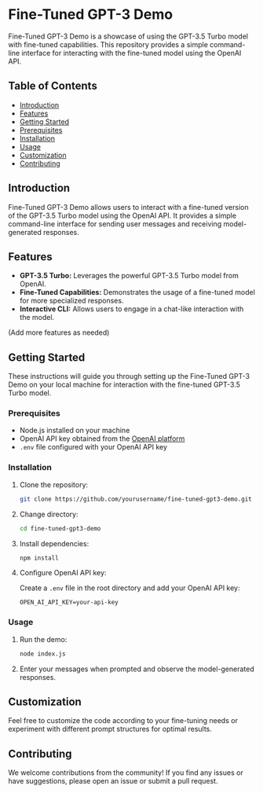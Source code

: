 # Fine-Tuned GPT-3 Demo

Fine-Tuned GPT-3 Demo is a showcase of using the GPT-3.5 Turbo model with fine-tuned capabilities. This repository provides a simple command-line interface for interacting with the fine-tuned model using the OpenAI API.

## Table of Contents
- [Introduction](#introduction)
- [Features](#features)
- [Getting Started](#getting-started)
- [Prerequisites](#prerequisites)
- [Installation](#installation)
- [Usage](#usage)
- [Customization](#customization)
- [Contributing](#contributing)

## Introduction

Fine-Tuned GPT-3 Demo allows users to interact with a fine-tuned version of the GPT-3.5 Turbo model using the OpenAI API. It provides a simple command-line interface for sending user messages and receiving model-generated responses.

## Features

- **GPT-3.5 Turbo:** Leverages the powerful GPT-3.5 Turbo model from OpenAI.
- **Fine-Tuned Capabilities:** Demonstrates the usage of a fine-tuned model for more specialized responses.
- **Interactive CLI:** Allows users to engage in a chat-like interaction with the model.

(Add more features as needed)

## Getting Started

These instructions will guide you through setting up the Fine-Tuned GPT-3 Demo on your local machine for interaction with the fine-tuned GPT-3.5 Turbo model.

### Prerequisites

- Node.js installed on your machine
- OpenAI API key obtained from the [OpenAI platform](https://beta.openai.com/signup/)
- `.env` file configured with your OpenAI API key

### Installation

1. Clone the repository:

    ```bash
    git clone https://github.com/yourusername/fine-tuned-gpt3-demo.git
    ```

2. Change directory:

    ```bash
    cd fine-tuned-gpt3-demo
    ```

3. Install dependencies:

    ```bash
    npm install
    ```

4. Configure OpenAI API key:

    Create a `.env` file in the root directory and add your OpenAI API key:

    ```env
    OPEN_AI_API_KEY=your-api-key
    ```

### Usage

1. Run the demo:

    ```bash
    node index.js
    ```

2. Enter your messages when prompted and observe the model-generated responses.

## Customization

Feel free to customize the code according to your fine-tuning needs or experiment with different prompt structures for optimal results.

## Contributing

We welcome contributions from the community! If you find any issues or have suggestions, please open an issue or submit a pull request. 
